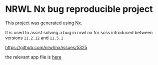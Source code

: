 

# NRWL Nx bug reproducible project

This project was generated using [Nx](https://nx.dev).

It is used to assist solving a bug in nrwl nx for scss introduced between versions `11.2.12` and `11.5.1` 

https://github.com/nrwl/nx/issues/5325

the relevant app file is [here](https://github.com/esakal/nx-style-bug/blob/main/apps/test2/src/app/app.tsx)
